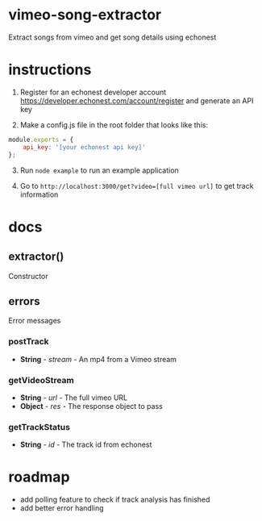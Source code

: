 vimeo-song-extractor
====================

Extract songs from vimeo and get song details using echonest


instructions
===================

1. Register for an echonest developer account https://developer.echonest.com/account/register and generate an API key

2. Make a config.js file in the root folder that looks like this:

```javascript
module.exports = {
    api_key: '[your echonest api key]'
};
```

3. Run ```node example``` to run an example application

4. Go to ```http://localhost:3000/get?video=[full vimeo url]``` to get track information


docs
====================

## extractor()

Constructor

## errors

Error messages

### postTrack

* **String** - *stream* - An mp4 from a Vimeo stream

### getVideoStream

* **String** -  *url* - The full vimeo URL
* **Object** -  *res* - The response object to pass

### getTrackStatus

* **String** - *id* - The track id from echonest

roadmap
===================
* add polling feature to check if track analysis has finished
* add better error handling
